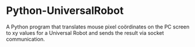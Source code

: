 # Python-UniversalRobot
A Python program that translates mouse pixel coördinates on the PC screen to xy values for a Universal Robot and sends the result via socket communication.

